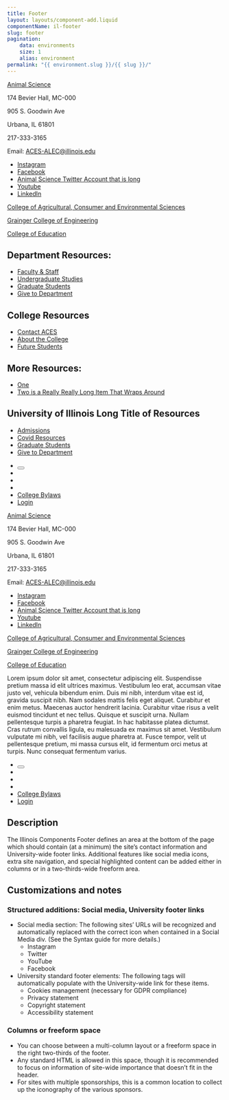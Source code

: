 ```yaml
---
title: Footer
layout: layouts/component-add.liquid
componentName: il-footer
slug: footer
pagination:
    data: environments
    size: 1
    alias: environment
permalink: "{{ environment.slug }}/{{ slug }}/"
---
```

<div class="template-information" data-name="default">
  <div slot="contact" class="il-footer-contact uofi_address">
    <p><a href="/" id="link-1">Animal Science</a></p>
    <p>174 Bevier Hall, MC-000</p>
    <p>905 S. Goodwin Ave</p>
    <p>Urbana, IL 61801</p>
    <p>217-333-3165</p>
    <p>Email: <a href="mailto:ACES-ALEC@illinois.edu">ACES-ALEC@illinois.edu</a></p>
  </div>

  <div slot="social" class="il-footer-social">
    <ul>
      <li><a href="https://www.instagram.com/educationillinois/">Instagram</a></li>
      <li><a href="https://www.facebook.com/educationatillinois?ref=ts">Facebook</a></li>
      <li><a href="https://twitter.com/edILLINOIS">Animal Science Twitter Account that is long</a></li>
      <li><a href="https://www.youtube.com/user/educationatillinois">Youtube</a></li>
      <li><a href="https://www.linkedin.com/in/educationatillinois">LinkedIn</a></li>
    </ul>
  </div>

  <div slot="parent" class="il-footer-parent">
    <p><a href="#">College of Agricultural, Consumer and Environmental Sciences</a></p>
    <p><a href="#">Grainger College of Engineering</a></p>
    <p><a href="#">College of Education</a></p>
  </div>

  <div class="il-footer-navigation">
    <div class="il-footer-navigation-column">
      <nav aria-labelledby="dept-resources">
        <h2 id="dept-resources">Department Resources:</h2>
        <ul>
          <li><a href="#">Faculty & Staff</a></li>
          <li><a href="#">Undergraduate Studies</a></li>
          <li><a href="#">Graduate Students</a></li>
          <li><a href="#">Give to Department</a></li>
        </ul>
      </nav>
      <nav aria-label="Campus Footer Links 2">
        <h2>College Resources</h2>
        <ul>
          <li><a href="#">Contact ACES</a></li>
          <li><a href="#">About the College</a></li>
          <li><a href="#">Future Students</a></li>
        </ul>
      </nav>
    </div>
    <div class="il-footer-navigation-column">
      <nav aria-labelledby="more-resources">
        <h2 id="more-resources">More Resources:</h2>
        <ul>
          <li><a href="#">One</a></li>
          <li><a href="#">Two is a Really Really Long Item That Wraps Around</a></li>
        </ul>
      </nav>
      <nav aria-label="Campus Footer Links 4">
        <h2>University of Illinois Long Title of Resources</h2>
        <ul>
          <li><a href="#">Admissions</a></li>
          <li><a href="#">Covid Resources</a></li>
          <li><a href="#">Graduate Students</a></li>
          <li><a href="#">Give to Department</a></li>
        </ul>
      </nav>
    </div>
  </div>

  <nav slot="links" class="il-footer-links" aria-label="Legal notices">
    <ul>
      <li><button data-il="cookies"></button></li>
      <li><a data-il="privacy"></a></li>
      <li><a data-il="copyright"></a></li>
      <li><a data-il="accessibility"></a></li>
      <li><a href="#">College Bylaws</a></li>
      <li><a href="#">Login</a></li>
    </ul>
  </nav>
</div>

<div class="template-information" data-name="single column">
  <div slot="contact" class="il-footer-contact uofi_address">
    <p><a href="/" id="link-1">Animal Science</a></p>
    <p>174 Bevier Hall, MC-000</p>
    <p>905 S. Goodwin Ave</p>
    <p>Urbana, IL 61801</p>
    <p>217-333-3165</p>
    <p>Email: <a href="mailto:ACES-ALEC@illinois.edu">ACES-ALEC@illinois.edu</a></p>
  </div>

  <div slot="social" class="il-footer-social">
    <ul>
      <li><a href="https://www.instagram.com/educationillinois/">Instagram</a></li>
      <li><a href="https://www.facebook.com/educationatillinois?ref=ts">Facebook</a></li>
      <li><a href="https://twitter.com/edILLINOIS">Animal Science Twitter Account that is long</a></li>
      <li><a href="https://www.youtube.com/user/educationatillinois">Youtube</a></li>
      <li><a href="https://www.linkedin.com/in/educationatillinois">LinkedIn</a></li>
    </ul>
  </div>

  <div slot="parent" class="il-footer-parent">
    <p><a href="#">College of Agricultural, Consumer and Environmental Sciences</a></p>
    <p><a href="#">Grainger College of Engineering</a></p>
    <p><a href="#">College of Education</a></p>
  </div>

  <div class="il-footer-navigation-single">
      <p>Lorem ipsum dolor sit amet, consectetur adipiscing elit. Suspendisse pretium massa id elit ultrices maximus. Vestibulum leo erat, accumsan vitae justo vel, vehicula bibendum enim. Duis mi nibh, interdum vitae est id, gravida suscipit nibh. Nam sodales mattis felis eget aliquet. Curabitur et enim metus. Maecenas auctor hendrerit lacinia. Curabitur vitae risus a velit euismod tincidunt et nec tellus. 
      Quisque et suscipit urna. Nullam pellentesque turpis a pharetra feugiat. In hac habitasse platea dictumst. Cras rutrum convallis ligula, eu malesuada ex maximus sit amet. Vestibulum vulputate mi nibh, vel facilisis augue pharetra at. Fusce tempor, velit ut pellentesque pretium, mi massa cursus elit, id fermentum orci metus at turpis. Nunc consequat fermentum varius. </p>
  </div>

  <nav slot="links" class="il-footer-links" aria-label="Legal notices">
    <ul>
      <li><button data-il="cookies"></button></li>
      <li><a data-il="privacy"></a></li>
      <li><a data-il="copyright"></a></li>
      <li><a data-il="accessibility"></a></li>
      <li><a href="#">College Bylaws</a></li>
      <li><a href="#">Login</a></li>
    </ul>
  </nav>
</div>

## Description

The Illinois Components Footer defines an area at the bottom of the page which should contain (at a minimum) the site’s contact information and University-wide footer links. Additional features like social media icons, extra site navigation, and special highlighted content can be added either in columns or in a two-thirds-wide freeform area.

## Customizations and notes
### Structured additions: Social media, University footer links

* Social media section: The following sites’ URLs will be recognized and automatically replaced with the correct icon when contained in a Social Media div. (See the Syntax guide for more details.)
   *   Instagram
   *   Twitter
   *   YouTube
   *   Facebook
* University standard footer elements: The following tags will automatically populate with the University-wide link for these items.  
   *   Cookies management (necessary for GDPR compliance)
   *   Privacy statement
   *   Copyright statement
   *   Accessibility statement

### Columns or freeform space 

*  You can choose between a multi-column layout or a freeform space in the right two-thirds of the footer.
*  Any standard HTML is allowed in this space, though it is recommended to focus on information of site-wide importance that doesn’t fit in the header. 
*  For sites with multiple sponsorships, this is a common location to collect up the iconography of the various sponsors.

